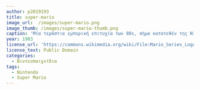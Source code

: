 ```yaml
---
author: p2019193
title: super-mario
image_url:  /images/super-mario.png
image_thumb: /images/super-mario-thumb.png
caption: 'Μία τεράστια εμπορική επιτυχία των 80s, σήμα κατατεθέν της Nintendo. Η καινοτομία του, σε σχέση με άλλα παιχνίδια της εποχής (π.χ. Pacman), είναι ότι δεν είναι πεπερασμένο σε έναν χώρο (πίστα) αλλά σε διάφορες, ενώ ο κύριος σκοπός για πρώτη φορά, δεν είναι η επίτευξη high score, αλλά η επιτυχής ολοκλήρωση της πίστας.'
year: 1983
license_url: 'https://commons.wikimedia.org/wiki/File:Mario_Series_Logo.svg'
license_text: Public Domain
categories:
  - Βιντεοπαιχνίδια
tags:
  - Nintendo
  - Super Mario
---
```

